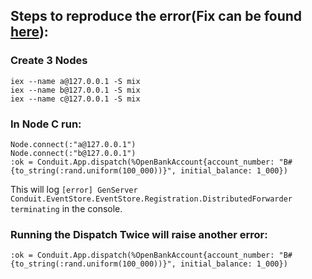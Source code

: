 ## Steps to reproduce the error(Fix can be found [here](https://github.com/commanded/eventstore/pull/186)):

### Create 3 Nodes

```
iex --name a@127.0.0.1 -S mix
iex --name b@127.0.0.1 -S mix
iex --name c@127.0.0.1 -S mix
```

### In Node C run:

```
Node.connect(:"a@127.0.0.1")
Node.connect(:"b@127.0.0.1")
:ok = Conduit.App.dispatch(%OpenBankAccount{account_number: "B#{to_string(:rand.uniform(100_000))}", initial_balance: 1_000})
```

This will log `[error] GenServer Conduit.EventStore.EventStore.Registration.DistributedForwarder terminating` in the console.


### Running the Dispatch Twice will raise another error:

```
:ok = Conduit.App.dispatch(%OpenBankAccount{account_number: "B#{to_string(:rand.uniform(100_000))}", initial_balance: 1_000})
```
